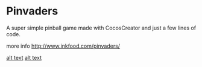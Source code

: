 # Pinvaders
A super simple pinball game made with CocosCreator and just a few lines of code.

more info
http://www.inkfood.com/pinvaders/

[alt text](https://github.com/inkfood/pinvader/inGameScreen_small.png)
[alt text](https://raw.githubusercontent.com/inkfood/pinvader/inGameScreen_small.png)
